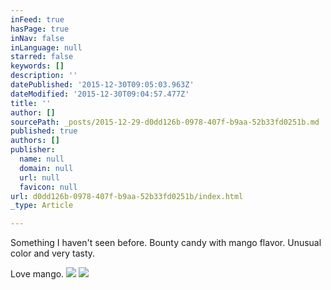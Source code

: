 ```yaml
---
inFeed: true
hasPage: true
inNav: false
inLanguage: null
starred: false
keywords: []
description: ''
datePublished: '2015-12-30T09:05:03.963Z'
dateModified: '2015-12-30T09:04:57.477Z'
title: ''
author: []
sourcePath: _posts/2015-12-29-d0dd126b-0978-407f-b9aa-52b33fd0251b.md
published: true
authors: []
publisher:
  name: null
  domain: null
  url: null
  favicon: null
url: d0dd126b-0978-407f-b9aa-52b33fd0251b/index.html
_type: Article

---
```

Something I haven't seen before. Bounty candy with mango flavor. Unusual color and very tasty.

Love mango.
![](https://s3-us-west-2.amazonaws.com/the-grid-img/p/53bff7815dd14af3efd73dfc077103363f6cf228.jpg)
![](https://s3-us-west-2.amazonaws.com/the-grid-img/p/377e341b792783cc48d7a5a4b0a39236f5dd5f25.jpg)